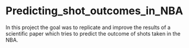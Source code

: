 # Predicting_shot_outcomes_in_NBA
In this project the goal was to replicate and improve the results of a scientific paper which tries to predict the outcome of shots taken in the NBA.
